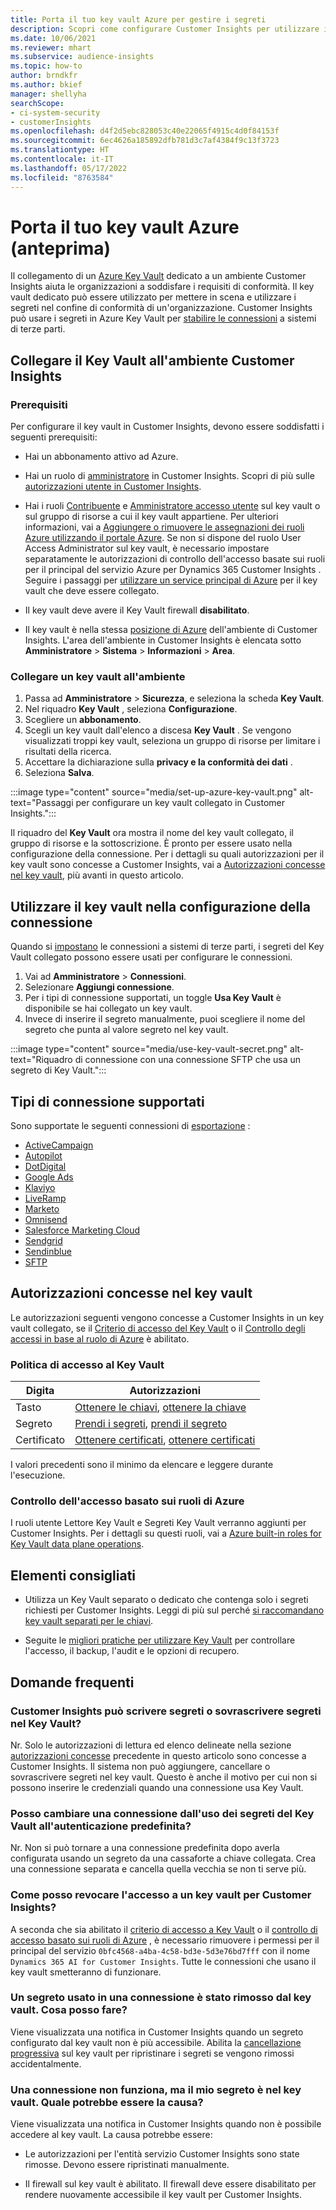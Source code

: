 ```yaml
---
title: Porta il tuo key vault Azure per gestire i segreti
description: Scopri come configurare Customer Insights per utilizzare il tuo key vault Azure.
ms.date: 10/06/2021
ms.reviewer: mhart
ms.subservice: audience-insights
ms.topic: how-to
author: brndkfr
ms.author: bkief
manager: shellyha
searchScope:
- ci-system-security
- customerInsights
ms.openlocfilehash: d4f2d5ebc828053c40e22065f4915c4d0f84153f
ms.sourcegitcommit: 6ec4626a185892dfb781d3c7af4384f9c13f3723
ms.translationtype: HT
ms.contentlocale: it-IT
ms.lasthandoff: 05/17/2022
ms.locfileid: "8763584"
---
```

# <a name="bring-your-own-azure-key-vault-preview"></a>Porta il tuo key vault Azure (anteprima)

Il collegamento di un [Azure Key Vault](/azure/key-vault/general/basic-concepts) dedicato a un ambiente Customer Insights aiuta le organizzazioni a soddisfare i requisiti di conformità.
Il key vault dedicato può essere utilizzato per mettere in scena e utilizzare i segreti nel confine di conformità di un'organizzazione. Customer Insights può usare i segreti in Azure Key Vault per [stabilire le connessioni](connections.md) a sistemi di terze parti.

## <a name="link-the-key-vault-to-the-customer-insights-environment"></a>Collegare il Key Vault all'ambiente Customer Insights

### <a name="prerequisites"></a>Prerequisiti

Per configurare il key vault in Customer Insights, devono essere soddisfatti i seguenti prerequisiti:

- Hai un abbonamento attivo ad Azure.

- Hai un ruolo di [amministratore](permissions.md#admin) in Customer Insights. Scopri di più sulle [autorizzazioni utente in Customer Insights](permissions.md#assign-roles-and-permissions).

- Hai i ruoli [Contribuente](/azure/role-based-access-control/built-in-roles#contributor) e [Amministratore accesso utente](/azure/role-based-access-control/built-in-roles#user-access-administrator) sul key vault o sul gruppo di risorse a cui il key vault appartiene. Per ulteriori informazioni, vai a [Aggiungere o rimuovere le assegnazioni dei ruoli Azure utilizzando il portale Azure](/azure/role-based-access-control/role-assignments-portal). Se non si dispone del ruolo User Access Administrator sul key vault, è necessario impostare separatamente le autorizzazioni di controllo dell'accesso basate sui ruoli per il principal del servizio Azure per Dynamics 365 Customer Insights . Seguire i passaggi per [utilizzare un service principal di Azure](connect-service-principal.md) per il key vault che deve essere collegato.

- Il key vault deve avere il Key Vault firewall **disabilitato**.

- Il key vault è nella stessa [posizione di Azure](https://azure.microsoft.com/global-infrastructure/geographies/#overview) dell'ambiente di Customer Insights. L'area dell'ambiente in Customer Insights è elencata sotto **Amministratore** > **Sistema** > **Informazioni** > **Area**.

### <a name="link-a-key-vault-to-the-environment"></a>Collegare un key vault all'ambiente

1. Passa ad **Amministratore** > **Sicurezza**, e seleziona la scheda **Key Vault**.
1. Nel riquadro **Key Vault** , seleziona **Configurazione**.
1. Scegliere un **abbonamento**.
1. Scegli un key vault dall'elenco a discesa **Key Vault** . Se vengono visualizzati troppi key vault, seleziona un gruppo di risorse per limitare i risultati della ricerca.
1. Accettare la dichiarazione sulla **privacy e la conformità dei dati** .
1. Seleziona **Salva**.

:::image type="content" source="media/set-up-azure-key-vault.png" alt-text="Passaggi per configurare un key vault collegato in Customer Insights.":::

Il riquadro del **Key Vault** ora mostra il nome del key vault collegato, il gruppo di risorse e la sottoscrizione. È pronto per essere usato nella configurazione della connessione.
Per i dettagli su quali autorizzazioni per il key vault sono concesse a Customer Insights, vai a [Autorizzazioni concesse nel key vault](#permissions-granted-on-the-key-vault), più avanti in questo articolo.

## <a name="use-the-key-vault-in-the-connection-setup"></a>Utilizzare il key vault nella configurazione della connessione

Quando si [impostano](connections.md) le connessioni a sistemi di terze parti, i segreti del Key Vault collegato possono essere usati per configurare le connessioni.

1. Vai ad **Amministratore** > **Connessioni**.
1. Selezionare **Aggiungi connessione**.
1. Per i tipi di connessione supportati, un toggle **Usa Key Vault** è disponibile se hai collegato un key vault.
1. Invece di inserire il segreto manualmente, puoi scegliere il nome del segreto che punta al valore segreto nel key vault.

:::image type="content" source="media/use-key-vault-secret.png" alt-text="Riquadro di connessione con una connessione SFTP che usa un segreto di Key Vault.":::

## <a name="supported-connection-types"></a>Tipi di connessione supportati

Sono supportate le seguenti connessioni di [esportazione](export-destinations.md) :

* [ActiveCampaign](export-active-campaign.md)
* [Autopilot](export-autopilot.md)
* [DotDigital](export-dotdigital.md)
* [Google Ads](export-google-ads.md)
* [Klaviyo](export-klaviyo.md)
* [LiveRamp](export-liveramp.md)
* [Marketo](export-marketo.md)
* [Omnisend](export-omnisend.md)
* [Salesforce Marketing Cloud](export-salesforce.md)
* [Sendgrid](export-sendgrid.md)
* [Sendinblue](export-sendinblue.md)
* [SFTP](export-sftp.md)

## <a name="permissions-granted-on-the-key-vault"></a>Autorizzazioni concesse nel key vault

Le autorizzazioni seguenti vengono concesse a Customer Insights in un key vault collegato, se il [Criterio di accesso del Key Vault](/azure/key-vault/general/assign-access-policy?tabs=azure-portal) o il [Controllo degli accessi in base al ruolo di Azure](/azure/key-vault/general/rbac-guide?tabs=azure-cli) è abilitato.

### <a name="key-vault-access-policy"></a>Politica di accesso al Key Vault

| Digita        | Autorizzazioni          |
| ----------- | -------------------- |
| Tasto         | [Ottenere le chiavi](/rest/api/keyvault/keys/get-keys/get-keys), [ottenere la chiave](/rest/api/keyvault/keys/get-key/get-key)                                 |
| Segreto      | [Prendi i segreti](/rest/api/keyvault/secrets/get-secrets/get-secrets), [prendi il segreto](/rest/api/keyvault/secrets/get-secret/get-secret)                     |
| Certificato | [Ottenere certificati](/rest/api/keyvault/certificates/get-certificates/get-certificates), [ottenere certificati](/rest/api/keyvault/certificates/get-certificate/get-certificate) |

I valori precedenti sono il minimo da elencare e leggere durante l'esecuzione.

### <a name="azure-role-based-access-control"></a>Controllo dell'accesso basato sui ruoli di Azure

I ruoli utente Lettore Key Vault e Segreti Key Vault verranno aggiunti per Customer Insights. Per i dettagli su questi ruoli, vai a [Azure built-in roles for Key Vault data plane operations](/azure/key-vault/general/rbac-guide?tabs=azure-cli).

## <a name="recommendations"></a>Elementi consigliati

- Utilizza un Key Vault separato o dedicato che contenga solo i segreti richiesti per Customer Insights. Leggi di più sul perché [si raccomandano key vault separati per le chiavi](/azure/key-vault/general/best-practices#why-we-recommend-separate-key-vaults).

- Seguite le [migliori pratiche per utilizzare Key Vault](/azure/key-vault/general/best-practices#turn-on-logging) per controllare l'accesso, il backup, l'audit e le opzioni di recupero.

## <a name="frequently-asked-questions"></a>Domande frequenti

### <a name="can-customer-insights-write-secrets-or-overwrite-secrets-into-the-key-vault"></a>Customer Insights può scrivere segreti o sovrascrivere segreti nel Key Vault?

Nr. Solo le autorizzazioni di lettura ed elenco delineate nella sezione [autorizzazioni concesse](#permissions-granted-on-the-key-vault) precedente in questo articolo sono concesse a Customer Insights. Il sistema non può aggiungere, cancellare o sovrascrivere segreti nel key vault. Questo è anche il motivo per cui non si possono inserire le credenziali quando una connessione usa Key Vault.

### <a name="can-i-change-a-connection-from-using-key-vault-secrets-to-default-authentication"></a>Posso cambiare una connessione dall'uso dei segreti del Key Vault all'autenticazione predefinita?

Nr. Non si può tornare a una connessione predefinita dopo averla configurata usando un segreto da una cassaforte a chiave collegata. Crea una connessione separata e cancella quella vecchia se non ti serve più.

### <a name="how-can-i-revoke-access-to-a-key-vault-for-customer-insights"></a>Come posso revocare l'accesso a un key vault per Customer Insights?

A seconda che sia abilitato il [criterio di accesso a Key Vault](/azure/key-vault/general/assign-access-policy?tabs=azure-portal) o il [controllo di accesso basato sui ruoli di Azure](/azure/key-vault/general/rbac-guide?tabs=azure-cli) , è necessario rimuovere i permessi per il principal del servizio `0bfc4568-a4ba-4c58-bd3e-5d3e76bd7fff` con il nome `Dynamics 365 AI for Customer Insights`. Tutte le connessioni che usano il key vault smetteranno di funzionare.

### <a name="a-secret-thats-used-in-a-connection-got-removed-from-the-key-vault-what-can-i-do"></a>Un segreto usato in una connessione è stato rimosso dal key vault. Cosa posso fare?

Viene visualizzata una notifica in Customer Insights quando un segreto configurato dal key vault non è più accessibile. Abilita la [cancellazione progressiva](/azure/key-vault/general/soft-delete-overview) sul key vault per ripristinare i segreti se vengono rimossi accidentalmente.

### <a name="a-connection-doesnt-work-but-my-secret-is-in-the-key-vault-what-might-be-the-cause"></a>Una connessione non funziona, ma il mio segreto è nel key vault. Quale potrebbe essere la causa?

Viene visualizzata una notifica in Customer Insights quando non è possibile accedere al key vault. La causa potrebbe essere:

- Le autorizzazioni per l'entità servizio Customer Insights sono state rimosse. Devono essere ripristinati manualmente.

- Il firewall sul key vault è abilitato. Il firewall deve essere disabilitato per rendere nuovamente accessibile il key vault per Customer Insights.
